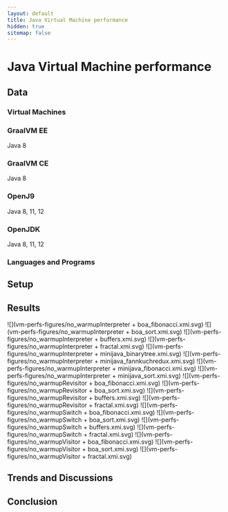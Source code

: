 ```yaml
---
layout: default
title: Java Virtual Machine performance
hidden: true
sitemap: false
---
```


<style type="text/css">
img {
    width: 90%;
}
</style>


# Java Virtual Machine performance

## Data


### Virtual Machines

### GraalVM EE

Java 8

### GraalVM CE

Java 8

### OpenJ9

Java 8, 11, 12

### OpenJDK

Java 8, 11, 12

### Languages and Programs

## Setup

## Results


![](vm-perfs-figures/no_warmupInterpreter + boa_fibonacci.xmi.svg)
![](vm-perfs-figures/no_warmupInterpreter + boa_sort.xmi.svg)
![](vm-perfs-figures/no_warmupInterpreter + buffers.xmi.svg)
![](vm-perfs-figures/no_warmupInterpreter + fractal.xmi.svg)
![](vm-perfs-figures/no_warmupInterpreter + minijava_binarytree.xmi.svg)
![](vm-perfs-figures/no_warmupInterpreter + minijava_fannkuchredux.xmi.svg)
![](vm-perfs-figures/no_warmupInterpreter + minijava_fibonacci.xmi.svg)
![](vm-perfs-figures/no_warmupInterpreter + minijava_sort.xmi.svg)
![](vm-perfs-figures/no_warmupRevisitor + boa_fibonacci.xmi.svg)
![](vm-perfs-figures/no_warmupRevisitor + boa_sort.xmi.svg)
![](vm-perfs-figures/no_warmupRevisitor + buffers.xmi.svg)
![](vm-perfs-figures/no_warmupRevisitor + fractal.xmi.svg)
![](vm-perfs-figures/no_warmupSwitch + boa_fibonacci.xmi.svg)
![](vm-perfs-figures/no_warmupSwitch + boa_sort.xmi.svg)
![](vm-perfs-figures/no_warmupSwitch + buffers.xmi.svg)
![](vm-perfs-figures/no_warmupSwitch + fractal.xmi.svg)
![](vm-perfs-figures/no_warmupVisitor + boa_fibonacci.xmi.svg)
![](vm-perfs-figures/no_warmupVisitor + boa_sort.xmi.svg)
![](vm-perfs-figures/no_warmupVisitor + fractal.xmi.svg)


## Trends and Discussions

## Conclusion

